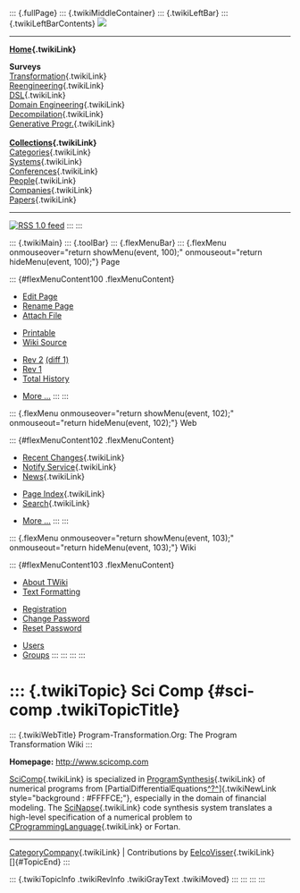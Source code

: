 ::: {.fullPage}
::: {.twikiMiddleContainer}
::: {.twikiLeftBar}
::: {.twikiLeftBarContents}
![](../pub/transformation.gif)

------------------------------------------------------------------------

**[Home](WebHome){.twikiLink}**

**Surveys**\
[Transformation](ProgramTransformation){.twikiLink}\
[Reengineering](ReengineeringWiki){.twikiLink}\
[DSL](DomainSpecificLanguages){.twikiLink}\
[Domain Engineering](DomainEngineering){.twikiLink}\
[Decompilation](DeCompilation){.twikiLink}\
[Generative Progr.](GenerativeProgrammingWiki){.twikiLink}\
\
**[Collections](CategoryCollection){.twikiLink}**\
[Categories](CategoryCategory){.twikiLink}\
[Systems](TransformationSystems){.twikiLink}\
[Conferences](TransformationConferences){.twikiLink}\
[People](TransformationPeople){.twikiLink}\
[Companies](TransformationCompanies){.twikiLink}\
[Papers](CategoryPaper){.twikiLink}

------------------------------------------------------------------------

[![](../pub/rss.gif "RSS 1.0 feed")](WebRss@skin=rss)
:::
:::

::: {.twikiMain}
::: {.toolBar}
::: {.flexMenuBar}
::: {.flexMenu onmouseover="return showMenu(event, 100);" onmouseout="return hideMenu(event, 100);"}
Page

::: {#flexMenuContent100 .flexMenuContent}
-   [Edit
    Page](http://www.program-transformation.org/edit/Transform/SciComp?t=1536826395)
-   [Rename
    Page](http://www.program-transformation.org/rename/Transform/SciComp)
-   [Attach
    File](http://www.program-transformation.org/attach/Transform/SciComp)

<!-- -->

-   [Printable](http://www.program-transformation.org/view/Transform/SciComp?skin=print.pattern)
-   [Wiki
    Source](http://www.program-transformation.org/view/Transform/SciComp?skin=text&raw=on&contenttype=text/plain)

<!-- -->

-   [Rev
    2](http://www.program-transformation.org/view/Transform/SciComp?rev=1.2)
    [(diff 1)](http://www.program-transformation.org/rdiff/Transform/SciComp?rev1=1.2&rev2=1.1)
-   [Rev
    1](http://www.program-transformation.org/view/Transform/SciComp?rev=1.1)
-   [Total
    History](http://www.program-transformation.org/rdiff/Transform/SciComp)

<!-- -->

-   [More
    \...](http://www.program-transformation.org/oops/Transform/SciComp?template=oopsmore&param1=1.2&param2=1.2)
:::
:::

::: {.flexMenu onmouseover="return showMenu(event, 102);" onmouseout="return hideMenu(event, 102);"}
Web

::: {#flexMenuContent102 .flexMenuContent}
-   [Recent Changes](WebChanges){.twikiLink}
-   [Notify Service](WebNotify){.twikiLink}
-   [News](WebNews){.twikiLink}

<!-- -->

-   [Page Index](WebIndex){.twikiLink}
-   [Search](WebSearch){.twikiLink}

<!-- -->

-   [More
    \...](http://www.program-transformation.org/oops/Transform/SciComp?template=oopsmore&param1=1.2&param2=1.2)
:::
:::

::: {.flexMenu onmouseover="return showMenu(event, 103);" onmouseout="return hideMenu(event, 103);"}
Wiki

::: {#flexMenuContent103 .flexMenuContent}
-   [About
    TWiki](http://www.program-transformation.org/view/TWiki/WebHome)
-   [Text
    Formatting](http://www.program-transformation.org/view/TWiki/TextFormattingRules)

<!-- -->

-   [Registration](http://www.program-transformation.org/view/TWiki/TWikiRegistration)
-   [Change
    Password](http://www.program-transformation.org/view/TWiki/ChangePassword)
-   [Reset
    Password](http://www.program-transformation.org/view/TWiki/ResetPassword)

<!-- -->

-   [Users](http://www.program-transformation.org/view/Main/TWikiUsers)
-   [Groups](http://www.program-transformation.org/view/Main/TWikiGroups)
:::
:::
:::
:::

::: {.twikiTopic}
Sci Comp {#sci-comp .twikiTopicTitle}
========

::: {.twikiWebTitle}
Program-Transformation.Org: The Program Transformation Wiki
:::

**Homepage:** <http://www.scicomp.com>

[SciComp](SciComp){.twikiLink} is specialized in
[ProgramSynthesis](ProgramSynthesis){.twikiLink} of numerical programs
from
[PartialDifferentialEquations[^?^](http://www.program-transformation.org/edit/Transform/PartialDifferentialEquations?topicparent=Transform.SciComp)]{.twikiNewLink
style="background : #FFFFCE;"}, especially in the domain of financial
modeling. The [SciNapse](SciNapse){.twikiLink} code synthesis system
translates a high-level specification of a numerical problem to
[CProgrammingLanguage](CProgrammingLanguage){.twikiLink} or Fortan.

------------------------------------------------------------------------

[CategoryCompany](CategoryCompany){.twikiLink} \| Contributions by
[EelcoVisser](../Main/EelcoVisser){.twikiLink}\
[]{#TopicEnd}
:::

::: {.twikiTopicInfo .twikiRevInfo .twikiGrayText .twikiMoved}
:::
:::
:::
:::
